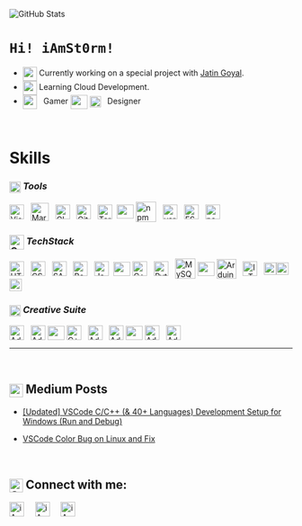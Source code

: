 ![GitHub Stats](https://github-readme-stats.vercel.app/api?username=iamst0rm&show_icons=true&theme=default&hide=prs,issues,contribs)
# `Hi! iAmSt0rm!`

<!--
**iAmSt0rm/iAmSt0rm** is a ✨ _special_ ✨ repository because its `README.md` (this file) appears on your GitHub profile.
-->

- [<img align="center" width="25px" src="https://image.flaticon.com/icons/svg/2905/2905935.svg"/>](#) Currently working on a special project with [Jatin Goyal](https://github.com/Jatin1o1).
- [<img align="center" width="25px" src="https://img.icons8.com/clouds/100/000000/learning.png"/>](#) Learning Cloud Development.
- [<img align="center" width="25px" src="https://image.flaticon.com/icons/svg/214/214304.svg"/>](#) &nbsp; Gamer
[<img align="center" height="25px" width="30px" src="https://img.icons8.com/ios/50/000000/vertical-line.png" />](#)
[<img align="center" height="20px" src="https://image.flaticon.com/icons/svg/2779/2779775.svg"/>](#) &nbsp; Designer

<br>

# **Skills**
### [<img align="center" title="Tools" alt="Tools" height="20px" src="https://image.flaticon.com/icons/svg/3014/3014274.svg" />](#)&nbsp;*Tools*
[<img align="center" title="Visual Studio Code" alt="Visual Studio Code" width="26px" src="https://cdn.jsdelivr.net/npm/simple-icons@3.3.0/icons/visualstudiocode.svg" />](#)&nbsp;&nbsp;
[<img align="center" title="Markdown" alt="Markdown" width="32px" src="https://cdn.jsdelivr.net/npm/simple-icons@3.3.0/icons/markdown.svg" />](#)&nbsp;&nbsp;
[<img align="center" title="GIT" alt="GIT" width="26px" src="https://cdn.jsdelivr.net/npm/simple-icons@3.3.0/icons/git.svg" />](#)&nbsp;&nbsp;
[<img align="center" title="Github" alt="GitHub" width="26px" src="https://cdn.jsdelivr.net/npm/simple-icons@3.3.0/icons/github.svg" />](#)&nbsp;&nbsp;
[<img align="center" title="Terminal" alt="Terminal" width="26px" src="https://img.icons8.com/ios-filled/100/000000/console.png" />](#)&nbsp;
[<img align="center" height="25px" width="30px" src="https://img.icons8.com/ios-filled/50/000000/vertical-line.png" />](#)
[<img align="center" title="npm" alt="npm" height="36px" src="https://cdn.jsdelivr.net/npm/simple-icons@3.3.0/icons/npm.svg" />](#)&nbsp;&nbsp;
[<img align="center" title="Yarn" alt="yarn" width="26px" src="https://cdn.jsdelivr.net/npm/simple-icons@3.3.0/icons/yarn.svg" />](#)&nbsp;&nbsp;
[<img align="center" title="ESLint" alt="ESLint" width="26px" src="https://cdn.jsdelivr.net/npm/simple-icons@3.3.0/icons/eslint.svg" />](#)&nbsp;&nbsp;
[<img align="center" title="Pop!_OS by System76" alt="pop_os" width="26px" src="https://user-images.githubusercontent.com/44945139/89137908-50a3bb00-d557-11ea-8bab-7018e13844b0.png" />](https://pop.system76.com/)

### [<img align="center" title="Programming" alt="Code" width="26px" src="https://img.icons8.com/material-sharp/96/000000/source-code.png" />](#)&nbsp;*TechStack*
[<img align="center" title="HTML5" alt="HTML5" width="26px" src="https://cdn.jsdelivr.net/npm/simple-icons@3.3.0/icons/html5.svg" />](#)&nbsp;&nbsp;
[<img align="center" title="CSS3" alt="CSS3" width="26px" src="https://cdn.jsdelivr.net/npm/simple-icons@3.3.0/icons/css3.svg" />](#)&nbsp;&nbsp;
[<img align="center" title="SASS" alt="SASS" width="26px" src="https://cdn.jsdelivr.net/npm/simple-icons@3.3.0/icons/sass.svg" />](#)&nbsp;&nbsp;
[<img align="center" title="Bootstrap" alt="Bootstrap" width="26px" src="https://cdn.jsdelivr.net/npm/simple-icons@3.3.0/icons/bootstrap.svg" />](#)&nbsp;&nbsp;
[<img align="center" title="JavaScript" alt="JavaScript" width="26px" src="https://cdn.jsdelivr.net/npm/simple-icons@3.3.0/icons/javascript.svg" />](#)&nbsp;
[<img align="center" height="25px" width="30px" src="https://img.icons8.com/ios-filled/50/000000/vertical-line.png" />](#)
[<img align="center" title="C++" alt="C++" alt="C++" width="26px" src="https://cdn.jsdelivr.net/npm/simple-icons@3.3.0/icons/cplusplus.svg" />](#)&nbsp;&nbsp;
[<img align="center" title="Python" alt="Python" width="26px" src="https://cdn.jsdelivr.net/npm/simple-icons@3.3.0/icons/python.svg" />](#)&nbsp;&nbsp;
[<img align="center" title="MySQL" alt="MySQL" width="36px" src="https://cdn.jsdelivr.net/npm/simple-icons@3.3.0/icons/mysql.svg" />](#)
[<img align="center" height="25px" width="30px" src="https://img.icons8.com/ios-filled/50/000000/vertical-line.png" />](#)
[<img align="center" title="Arduino" alt="Arduino" width="35px" src="https://cdn.jsdelivr.net/npm/simple-icons@3.3.0/icons/arduino.svg" />](#)&nbsp;&nbsp;
[<img align="center" title="IoT" alt="IoT" width="26px" src="https://img.icons8.com/ios-filled/50/000000/internet-of-things.png" />](#)&nbsp;&nbsp;
[<img align="center" title="RobotOperatingSystem (ROS)" alt="RobotOperatingSystem (ROS)" width="22px" src="https://img.icons8.com/ios-filled/100/000000/r.png" /><img align="center" title="RobotOperatingSystem (ROS)" alt="RobotOperatingSystem (ROS)" width="22px" src="https://img.icons8.com/ios-filled/100/000000/o.png" /><img align="center" title="RobotOperatingSystem (ROS)" alt="RobotOperatingSystem (ROS)" width="22px" src="https://img.icons8.com/ios-filled/100/000000/s.png" />](#)&nbsp;

### [<img align="center" title="Programming" alt="Code" width="20px" src="https://img.icons8.com/material-sharp/96/000000/vector.png" />](#) *Creative Suite*

[<img align="center" title="Adobe Lightroom" alt="Adobe Lightroom" width="26px" src="https://cdn.jsdelivr.net/npm/simple-icons@3.3.0/icons/adobelightroomclassic.svg" />](#)&nbsp;&nbsp;
[<img align="center" title="Adobe Photoshop CC" alt="Adobe Photoshop CC" width="26px" src="https://cdn.jsdelivr.net/npm/simple-icons@3.3.0/icons/adobephotoshop.svg" />](#)
[<img align="center" height="25px" width="30px" src="https://img.icons8.com/ios/50/000000/vertical-line.png" />](#)
[<img align="center" title="Adobe Illustrator CC" alt="C++" alt="Adobe Illustrator CC" width="26px" src="https://cdn.jsdelivr.net/npm/simple-icons@3.3.0/icons/adobeillustrator.svg" />](#)&nbsp;&nbsp;
[<img align="center" title="Adobe XD" alt="Adobe XD" width="26px" src="https://cdn.jsdelivr.net/npm/simple-icons@3.3.0/icons/adobexd.svg" />](#)&nbsp;&nbsp;
[<img align="center" title="Adobe InDesign CC" alt="Adobe InDesign CC" width="26px" src="https://cdn.jsdelivr.net/npm/simple-icons@3.3.0/icons/adobeindesign.svg" />](#)
[<img align="center" height="25px" width="30px" src="https://img.icons8.com/ios/50/000000/vertical-line.png" />](#)
[<img align="center" title="Adobe PremierePro CC" alt="Adobe PremierePro CC" width="26px" src="https://cdn.jsdelivr.net/npm/simple-icons@3.3.0/icons/adobepremierepro.svg" />](#)&nbsp;&nbsp;
[<img align="center" title="Adobe AfterEffects CC" alt="Adobe AfterEffects CC" width="26px" src="https://cdn.jsdelivr.net/npm/simple-icons@3.3.0/icons/adobeaftereffects.svg" />](#)&nbsp;&nbsp;
<br>

---

<br>

## [<img align="center" title="Medium" alt="medium" width="24px" src="https://cdn.jsdelivr.net/npm/simple-icons@3.3.0/icons/medium.svg" />](https://medium.com/@iamstorm)&nbsp;Medium Posts
- [[Updated] VSCode C/C++ (& 40+ Languages) Development Setup for Windows (Run and Debug)](https://medium.com/@iamstorm/updated-vscode-c-c-40-languages-development-setup-for-windows-run-and-debug-ced6b593cc5)&nbsp;

- [VSCode Color Bug on Linux and Fix](https://medium.com/@iamstorm/vscode-bug-on-linux-7ca4c4544d24)&nbsp;

<br>

## [<img align="center" title="Social Media" alt="Social Media" width="24px" src="https://image.flaticon.com/icons/svg/929/929610.svg" />](#)&nbsp;Connect with me:

[<img align="center" alt="iAmSt0rm | LinkedIn" width="26px" src="https://cdn.jsdelivr.net/npm/simple-icons@3.3.0/icons/linkedin.svg" />][linkedin]
&nbsp;&nbsp;&nbsp;
[<img align="center" alt="iAmSt0rm | Instagram" width="26px" src="https://cdn.jsdelivr.net/npm/simple-icons@3.3.0/icons/instagram.svg" />][instagram]
&nbsp;&nbsp;&nbsp;
[<img align="center" alt="iAmSt0rm | Behance" width="26px" src="https://cdn.jsdelivr.net/npm/simple-icons@3.3.0/icons/behance.svg" />][behance]

[linkedin]: https://www.linkedin.com/in/paraskrv/
[instagram]: https://www.instagram.com/i_am_paras7/
[behance]: https://www.behance.net/parasverma/

